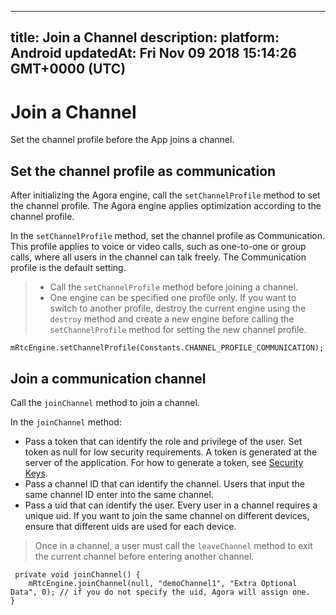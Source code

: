 
---
title: Join a Channel
description: 
platform: Android
updatedAt: Fri Nov 09 2018 15:14:26 GMT+0000 (UTC)
---
# Join a Channel
Set the channel profile before the App joins a channel.

## Set the channel profile as communication
After initializing the Agora engine, call the `setChannelProfile` method to set the channel profile. The Agora engine applies optimization according to the channel profile.

In the `setChannelProfile` method, set the channel profile as Communication. This profile applies to voice or video calls, such as one-to-one or group calls, where all users in the channel can talk freely. The Communication profile is the default setting.

> -   Call the `setChannelProfile` method before joining a channel.
> -   One engine can be specified one profile only. If you want to switch to another profile, destroy the current engine using the `destroy` method and create a new engine before calling the `setChannelProfile` method for setting the new channel profile.


```
mRtcEngine.setChannelProfile(Constants.CHANNEL_PROFILE_COMMUNICATION);
```


## Join a communication channel
Call the `joinChannel` method to join a channel. 

In the `joinChannel` method:

-   Pass a token that can identify the role and privilege of the user. Set token as null for low security requirements. A token is generated at the server of the application. For how to generate a token, see [Security Keys](../../en/Voice/token.md).
-   Pass a channel ID that can identify the channel. Users that input the same channel ID enter into the same channel.
-   Pass a uid that can identify the user. Every user in a channel requires a unique uid. If you want to join the same channel on different devices, ensure that different uids are used for each device.

> Once in a channel, a user must call the `leaveChannel` method to exit the current channel before entering another channel.

```
 private void joinChannel() {
    mRtcEngine.joinChannel(null, "demoChannel1", "Extra Optional Data", 0); // if you do not specify the uid, Agora will assign one.
}
```
